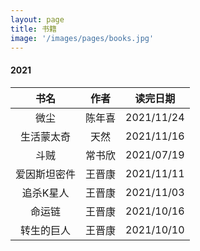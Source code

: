 ```yaml
---
layout: page
title: 书籍
image: '/images/pages/books.jpg'
---
```


#### 2021
|                    书名                     |        作者        |  读完日期  |
| :-----------------------------------------: | :----------------: | :--------: |
|                    微尘                     |       陈年喜       | 2021/11/24 |
|                 生活蒙太奇                  |        天然        | 2021/11/16 |
|                    斗贼                     |       常书欣       | 2021/07/19 |
|      爱因斯坦密件                           |       王晋康       | 2021/11/11 |
|        追杀K星人                            |       王晋康       | 2021/11/03 |
|         命运链                              |       王晋康       | 2021/10/16 |
|       转生的巨人                            |       王晋康       | 2021/10/10 |